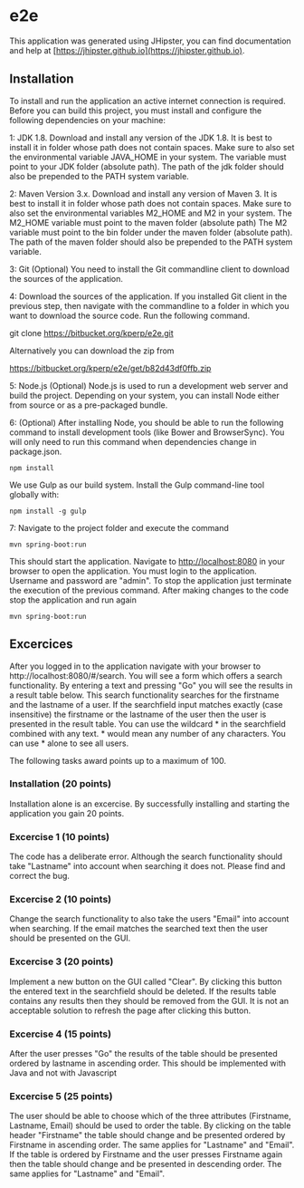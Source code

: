 # e2e

This application was generated using JHipster, you can find documentation and help at [https://jhipster.github.io](https://jhipster.github.io).

## Installation

To install and run the application an active internet connection is required. 
Before you can build this project, you must install and configure the following dependencies on your machine:

1: JDK 1.8. Download and install any version of the JDK 1.8. It is best to install it in folder whose path does not contain spaces.
Make sure to also set the environmental variable JAVA_HOME in your system. The variable must point to your JDK folder (absolute path). The path of the jdk folder should also be prepended to the PATH system variable.

2: Maven Version 3.x. Download and install any version of Maven 3. It is best to install it in folder whose path does not contain spaces.
Make sure to also set the environmental variables M2_HOME and M2 in your system. The M2_HOME variable must point to the maven folder (absolute path) The M2 variable must point to the bin folder under the maven folder (absolute path). The path of the maven folder should also be prepended to the PATH system variable.

3: Git (Optional) You need to install the Git commandline client to download the sources of the application.

4: Download the sources of the application. If you installed Git client in the previous step, then navigate with the commandline to a folder in which you want to download the source code. Run the following command.

git clone https://bitbucket.org/kperp/e2e.git

Alternatively you can download the zip from

https://bitbucket.org/kperp/e2e/get/b82d43df0ffb.zip

5: Node.js (Optional) Node.js is used to run a development web server and build the project. Depending on your system, you can install Node either from source or as a pre-packaged bundle.

6: (Optional) After installing Node, you should be able to run the following command to install development tools (like Bower and BrowserSync). You will only need to run this command when dependencies change in package.json.

    npm install

We use Gulp as our build system. Install the Gulp command-line tool globally with:

    npm install -g gulp
	
7: Navigate to the project folder and execute the command
	
	mvn spring-boot:run

This should start the application.
Navigate to [http://localhost:8080](http://localhost:8080) in your browser to open the application.
You must login to the application. Username and password are "admin".
To stop the application just terminate the execution of the previous command.
After making changes to the code stop the application and run again 

	mvn spring-boot:run

## Excercices

After you logged in to the application navigate with your browser to http://localhost:8080/#/search. You will see a form which offers a search functionality. By entering a text and pressing "Go" you will see the results in a result table below. This search functionality searches for the firstname and the lastname of a user. If the searchfield input matches exactly (case insensitive) the firstname or the lastname of the user then the user is presented in the result table. You can use the wildcard * in the searchfield combined with any text. * would mean any number of any characters. You can use * alone to see all users.

The following tasks award points up to a maximum of 100.

### Installation (20 points)

Installation alone is an excercise. By successfully installing and starting the application you gain 20 points.

### Excercise 1 (10 points)

The code has a deliberate error. Although the search functionality should take "Lastname" into account when searching it does not. Please find and correct the bug.

### Excercise 2 (10 points)

Change the search functionality to also take the users "Email" into account when searching. If the email matches the searched text then the user should be presented on the GUI.

### Excercise 3 (20 points)

Implement a new button on the GUI called "Clear". By clicking this button the entered text in the searchfield should be deleted. If the results table contains any results then they should be removed from the GUI. It is not an acceptable solution to refresh the page after clicking this button.

### Excercise 4 (15 points)

After the user presses "Go" the results of the table should be presented ordered by lastname in ascending order. This should be implemented with Java and not with Javascript

### Excercise 5 (25 points)

The user should be able to choose which of the three attributes (Firstname, Lastname, Email) should be used to order the table. By clicking on the table header "Firstname" the table should change and be presented ordered by Firstname in ascending order. The same applies for "Lastname" and "Email". If the table is ordered by Firstname and the user presses Firstname again then the table should change and be presented in descending order. The same applies for "Lastname" and "Email".
